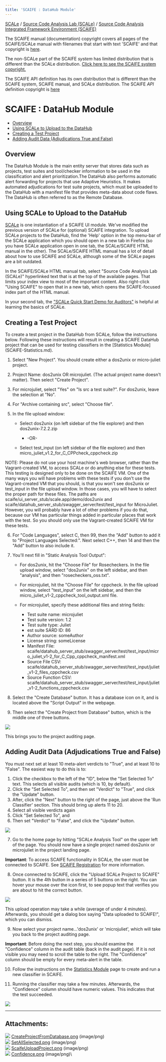 ```yaml
---
title: 'SCAIFE : DataHub Module'
---
```


[SCALe](index.md) / [Source Code Analysis Lab (SCALe)](Welcome.md) / [Source Code Analysis Integrated Framework Environment (SCAIFE)](SCAIFE-Welcome.md)
<!-- <legal> -->
<!-- SCAIFE System version 1.2.2 -->
<!--  -->
<!-- Copyright 2020 Carnegie Mellon University. -->
<!--  -->
<!-- NO WARRANTY. THIS CARNEGIE MELLON UNIVERSITY AND SOFTWARE ENGINEERING -->
<!-- INSTITUTE MATERIAL IS FURNISHED ON AN "AS-IS" BASIS. CARNEGIE MELLON -->
<!-- UNIVERSITY MAKES NO WARRANTIES OF ANY KIND, EITHER EXPRESSED OR -->
<!-- IMPLIED, AS TO ANY MATTER INCLUDING, BUT NOT LIMITED TO, WARRANTY OF -->
<!-- FITNESS FOR PURPOSE OR MERCHANTABILITY, EXCLUSIVITY, OR RESULTS -->
<!-- OBTAINED FROM USE OF THE MATERIAL. CARNEGIE MELLON UNIVERSITY DOES NOT -->
<!-- MAKE ANY WARRANTY OF ANY KIND WITH RESPECT TO FREEDOM FROM PATENT, -->
<!-- TRADEMARK, OR COPYRIGHT INFRINGEMENT. -->
<!--  -->
<!-- [DISTRIBUTION STATEMENT F] Further dissemination only as directed by -->
<!-- OSD/ASD R&E (determination date: 2019-12-11) or higher DoD authority. -->
<!--  -->
<!-- Notice to DoD Subcontractors: This document may contain Covered -->
<!-- Defense Information (CDI).  Handling of this information is subject to -->
<!-- the controls identified in DFARS 252.204-7012 – SAFEGUARDING COVERED -->
<!-- DEFENSE INFORMATION AND CYBER INCIDENT REPORTING -->
<!--  -->
<!-- This Software includes and/or makes use of Third-Party Software -->
<!-- subject to its own license. -->
<!--  -->
<!-- This material includes field names used in the Software Assurance -->
<!-- Marketplace (SWAMP), a service that provides continuous software -->
<!-- assurance capabilities to developers and researchers at -->
<!-- https://www.mir-swamp.org/#.  Copyright © 2012-2020 The Morgridge -->
<!-- Institute for Research, Inc. All rights reserved.” -->
<!--  -->
<!-- This material includes field names used in the Software Assurance Tool -->
<!-- (SwAT), a tool that is used by analysts to analyze static analysis -->
<!-- alerts from multiple static analysis -->
<!-- tools. https://www.cerdec.army.mil/ Combat Capabilities Development -->
<!-- Command (CCDC) C5ISR Center. All rights reserved. -->
<!--  -->
<!-- DM19-1273 -->
<!-- </legal> -->

The SCAIFE manual (documentation) copyright covers all pages of the SCAIFE/SCALe manual with filenames that start with text 'SCAIFE' and that copyright is [here](SCAIFE-MANUAL-copyright.md).

The non-SCALe part of the SCAIFE _system_ has limited distribution that is different than the SCALe distribution. [Click here to see the SCAIFE system copyright.](SCAIFE-SYSTEM-copyright.md)

The SCAIFE API definition has its own distribution that is different than the SCAIFE system, SCAIFE manual, and SCALe distribution. The SCAIFE _API_ definition copyright is [here](SCAIFE-API-copyright.md)

SCAIFE : DataHub Module
=======================

-   [Overview](#overview)
-   [Using SCALe to Upload to the DataHub](#using-scale-to-upload-to-the-datahub)
-   [Creating a Test Project](#creating-a-test-project)
-   [Adding Audit Data (Adjudications True and False)](#adding-audit-data-adjudications-true-and-false)

Overview
--------
The DataHub Module is the main entity server that stores data such as projects, test suites and tool/checker
information to be used in the classification and alert prioritization.The DataHub also performs
automatic alert forwarding for projects that use Adaptive Heuristics. It makes automated
adjudications for test suite projects, which must be uploaded to the DataHub with a manifest
file that provides meta-data about code flaws. The DataHub is often referred to as the Remote Database.

Using SCALe to Upload to the DataHub
--------

[SCALe](Welcome.md) is one instantiation of a SCAIFE UI module. We've
modified the previous version of SCALe for (optional) SCAIFE
integration. To upload SCALe projects to the DataHub, find the 'Help' option in the top menu-bar of the
SCALe application which you should open in a new tab in Firefox (so you have SCALe application open in one tab,
the SCALe/SCAIFE HTML manual in the other). The SCALe/SCAIFE HTML manual has a lot of detail about how to
use SCAIFE and SCALe, although some of the SCALe pages are a bit outdated.

In the SCAIFE/SCALe HTML manual tab, select "Source Code Analysis Lab (SCALe)" hyperlinked text that is at
the top of the available pages. That limits your index view to most of the important content.
Also right-click "Using SCAIFE" to open that in a new tab, which opens the SCAIFE-focused index part of the HTML manual.

In your second tab, the ["SCALe Quick Start Demo for Auditors"](SCALe-Quick-Start-Demo-for-Auditors.md) is helpful at learning the basics of SCALe.


Creating a Test Project
--------

To create a test project in the DataHub from SCALe, follow the instructions below. Following these instructions will
result in creating a SCAIFE DataHub project that can be used for testing classifiers in the [Statistics Module]
(SCAIFE-Statistics.md).

1. Select "New Project". You should create either a dos2unix or micro-juliet project.

2. Project Name: dos2unix OR microjuliet. (The actual project name doesn't matter). Then select "Create Project".

3. For microjuliet, select "Yes" on "Is src a test suite?". For dos2unix, leave the selection at "No".

4. For "Archive containing src", select "Choose file".

5. In the file upload window:

   * Select dos2unix (on left sidebar of the file explorer) and then dos2unix-7.2.2.zip

     * -OR-

   * Select test_input (on left sidebar of the file explorer) and then micro_juliet_v1.2_for_C_CPPcheck_cppcheck.zip

NOTE: Please do not use your host machine's web browser, rather than the Vagrant-created VM, to access SCALe or do anything else for these tests.
This testing is designed only to be done on the SCAIFE VM.
One of the many ways you will have problems with these tests if you don't use the Vagrant-created VM that you should,
is that you won't see dos2unix  or test_input  in the file upload window.
In those cases, you will have to select the proper path for these files.
The paths are scaife/ui_server_stub/scale.app/demo/dos2unix and scaife/datahub_server_stub/swagger_server/test/test_input for MicroJuliet.
However, you will probably have a lot of other problems if you do that, because our VM has particular things added in particular places that work with the test.
So you should only use the Vagrant-created SCAIFE VM for these tests.

6. For "Code Languages", select C, then 99, then the "Add" button to add it to "Project Languages Selected:". Next select C++, then 14 and then the "Add" button to also include it.

7. You'll next fill in "Static Analysis Tool Output":

   * For dos2unix, hit the "Choose File" for Rosecheckers. In the file upload window, select "dos2unix" on the left sidebar, and then "analysis", and then "rosecheckers_oss.txt".

   * For microjuliet, hit the "Choose File" for cppcheck. In the file upload window, select "test_input" on the left sidebar, and then the micro_juliet_v1-2_cppcheck_tool_output.xml file.

   * For microjuliet, specify these additional files and string fields:
     * Test suite name: microjuliet
     * Test suite version: 1.2
     * Test suite type: Juliet
     * est suite SARD ID: 86
     * Author source: someAuthor
     * License string: someLicense
     * Manifest File: scaife/datahub_server_stub/swagger_server/test/test_input/micro_juliet_v1-2_for_C_Cpp_cppcheck_manifest.xml
     * Source File CSV: scaife/datahub_server_stub/swagger_server/test/test_input/juliet_v1-2_files_cppcheck.csv
     * Source Function CSV: scaife/datahub_server_stub/swagger_server/test/test_input/juliet_v1-2_functions_cppcheck.csv

8. Select the "Create Database" button. It has a database icon on it, and is located above the "Script Output" in the webpage.
9. Then select the "Create Project from Database" button, which is the middle one of three buttons.

![](attachments/CreateProjectFromDatabase.png)

This brings you to the project auditing page.

Adding Audit Data (Adjudications True and False)
--------

You must next set at least 10 meta-alert verdicts to "True", and at least 10 to "False". The easiest way to do this is to:

1. Click the checkbox to the left of the "ID", below the "Set Selected To" text. This selects all visible audits (which is 10, by default).
2. Click the "Set Selected To", and then set "Verdict" to "True", and click the "Update" button.
3. After, click the "Next" button to the right of the page, just above the 'Run Classifier' section. This should bring up alerts 11 to 20.
4. Select all visible verdicts again
5. Click "Set Selected To", and
6. Then set "Verdict" to "False", and click the "Update" button.

![](attachments/SetAllSelected.png)

7. Go to the home page by hitting "SCALe Analysis Tool" on the upper left of the page. You should now have a single project named dos2unix or microjuliet
in the project landing page.

**Important**: To access SCAIFE functionality in SCALe, the user must be connected to SCAIFE. See [SCAIFE Registration](SCAIFE-Registration.md) for more information.

8. Once connected to SCAIFE, click the "Upload SCALe Project to SCAIFE" button. It is the 4th button in a series of 5 buttons on the right.
You can hover your mouse over the icon first, to see popup text that verifies you are about to hit the correct button.

![](attachments/ScaifeUploadProject.png)

This upload operation may take a while (average of under 4 minutes).
Afterwards, you should get a dialog box saying "Data uploaded to SCAIFE!", which you can dismiss.

9. Now select your project name...'dos2unix' or 'microjuliet', which will take you back to the project auditing page.

**Important**: Before doing the next step, you should examine the "Confidence" column in the audit table (back in the audit page).
If it is not visible you may need to scroll the table to the right.
The "Confidence" column should be empty for every meta-alert in the table.

10. Follow the instructions on the [Statistics Module](SCAIFE-Statistics.md) page to create and run a new classifier in SCAIFE.

11. Running the classifier may take a few minutes. Afterwards, the "Confidence" column should have numeric values. This indicates that the test succeeded.

![](attachments/Confidence.png)

------------------------------------------------------------------------

Attachments:
------------
![](images/icons/bullet_blue.gif)
[CreateProjectFromDatabase.png](attachments/CreateProjectFromDatabase.png) (image/png)\
![](images/icons/bullet_blue.gif)
[SetAllSelected.png](attachments/SetAllSelected.png) (image/png)\
![](images/icons/bullet_blue.gif)
[ScaifeUploadProject.png](attachments/ScaifeUploadProject.png) (image/png)\
![](images/icons/bullet_blue.gif)
[Confidence.png](attachments/Confidence.png) (image/png)\
